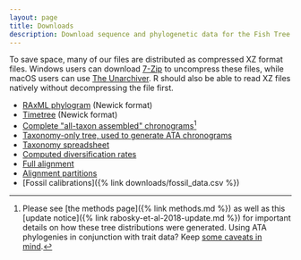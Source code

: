 ```yaml
---
layout: page
title: Downloads
description: Download sequence and phylogenetic data for the Fish Tree of Life
---
```


To save space, many of our files are distributed as compressed XZ format files. Windows users can download [7-Zip](http://www.7-zip.org/) to uncompress these files, while macOS users can use [The Unarchiver](https://theunarchiver.com/). R should also be able to read XZ files natively without decompressing the file first.

- [RAxML phylogram](actinopt_12k_raxml.tre.xz) (Newick format)
- [Timetree](actinopt_12k_treePL.tre.xz) (Newick format)
- [Complete "all-taxon assembled" chronograms](actinopt_full.trees.xz)[^1]
- [Taxonomy-only tree, used to generate ATA chronograms](taxonomy.tre.xz)
- [Taxonomy spreadsheet](PFC_taxonomy.csv.xz)
- [Computed diversification rates](tiprates.csv.xz)
- [Full alignment](final_alignment.phylip.xz)
- [Alignment partitions](final_alignment.partitions)
- [Fossil calibrations]({% link downloads/fossil_data.csv %})


[^1]: Please see [the methods page]({% link methods.md %}) as well as this [update notice]({% link rabosky-et-al-2018-update.md %}) for important details on how these tree distributions were generated. Using ATA phylogenies in conjunction with trait data? Keep [some caveats in mind](https://doi.org/10.1111/evo.12817).
